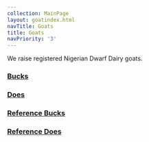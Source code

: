```yaml
---
collection: MainPage
layout: goatindex.html
navTitle: Goats
title: Goats
navPriority: '3'
---
```


We raise registered Nigerian Dwarf Dairy goats.


### [Bucks](/Goats/bucks.html)

### [Does](/Goats/does.html)

### [Reference Bucks](/Goats/reference-bucks.html)

### [Reference Does](/Goats/reference-does.html)


